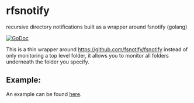 # rfsnotify
recursive directory notifications built as a wrapper around fsnotify (golang)

[![GoDoc](https://godoc.org/github.com/michaelcoll/rfsnotify?status.svg)](https://godoc.org/github.com/michaelcoll/rfsnotify)

This is a thin wrapper around https://github.com/fsnotify/fsnotify instead of only monitoring a top level folder,
it allows you to monitor all folders underneath the folder you specify.

Example:
--------
An example can be found [here](example/example.go).
